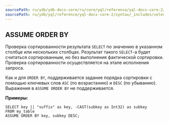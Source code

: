 ```yaml
---
sourcePath: ru/ydb/ydb-docs-core/ru/core/yql/reference/yql-docs-core-2/syntax/_includes/select/assume_order_by.md
sourcePath: ru/ydb/yql/reference/yql-docs-core-2/syntax/_includes/select/assume_order_by.md
---
```


## ASSUME ORDER BY

Проверка сортированности результата `SELECT` по значению в указанном столбце или нескольких столбцах. Результат такого `SELECT`-а будет считаться сортированным, но без выполнения фактической сортировки. Проверка сортированности осуществляется на этапе исполнения запроса.

Как и для `ORDER BY`, поддерживается задание порядка сортировки с помощью ключевых слов `ASC` (по возрастанию) и `DESC` (по убыванию). Выражения в `ASSUME ORDER BY` не поддерживается.

**Примеры:**

``` yql
SELECT key || "suffix" as key, -CAST(subkey as Int32) as subkey
FROM my_table
ASSUME ORDER BY key, subkey DESC;
```
